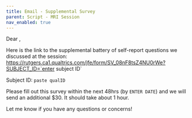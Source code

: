 ```yaml
---
title: Email - Supplemental Survey
parent: Script - MRI Session
nav_enabled: true 
---
```

Dear   ,

Here is the link to the supplemental battery of self-report questions we discussed at the session: https://rutgers.ca1.qualtrics.com/jfe/form/SV_08nF8tsZ4NU0rWe?SUBJECT_ID=`enter subject ID`

Subject ID: `paste qualID`

Please fill out this survey within the next 48hrs (by `ENTER DATE`) and we will send an additional $30. It should take about 1 hour.  

Let me know if you have any questions or concerns!
